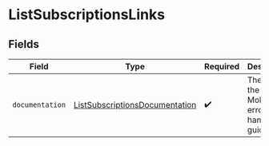 # ListSubscriptionsLinks


## Fields

| Field                                                                                   | Type                                                                                    | Required                                                                                | Description                                                                             |
| --------------------------------------------------------------------------------------- | --------------------------------------------------------------------------------------- | --------------------------------------------------------------------------------------- | --------------------------------------------------------------------------------------- |
| `documentation`                                                                         | [ListSubscriptionsDocumentation](../../models/errors/ListSubscriptionsDocumentation.md) | :heavy_check_mark:                                                                      | The URL to the generic Mollie API error handling guide.                                 |